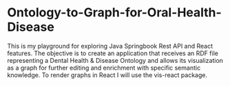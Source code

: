 # Ontology-to-Graph-for-Oral-Health-Disease
This is my playground for exploring Java Springbook Rest API and React features.   The objective is to create an application that receives an RDF file representing a Dental Health &amp; Disease Ontology and allows its visualization as a graph for further editing and enrichment with specific semantic knowledge. To render graphs in React I will use the vis-react package.
